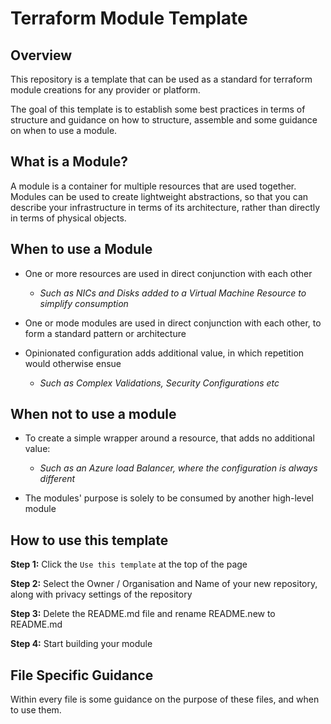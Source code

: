 # Terraform Module Template

## Overview

This repository is a template that can be used as a standard for terraform module creations for any provider or platform.

The goal of this template is to establish some best practices in terms of structure and guidance on how to structure, assemble and some guidance on when to use a module.

## What is a Module?

A module is a container for multiple resources that are used together. Modules can be used to create lightweight abstractions, so that you can describe your infrastructure in terms of its architecture, rather than directly in terms of physical objects.

## When to use a Module

- One or more resources are used in direct conjunction with each other
  - _Such as NICs and Disks added to a Virtual Machine Resource to simplify consumption_

- One or mode modules are used in direct conjunction with each other, to form a standard pattern or architecture

- Opinionated configuration adds additional value, in which repetition would otherwise ensue
  - _Such as Complex Validations, Security Configurations etc_

## When not to use a module

- To create a simple wrapper around a resource, that adds no additional value:
  - _Such as an Azure load Balancer, where the configuration is always different_

- The modules' purpose is solely to be consumed by another high-level module

## How to use this template

**Step 1:** Click the `Use this template` at the top of the page

**Step 2:** Select the Owner / Organisation and Name of your new repository, along with privacy settings of the repository

**Step 3:** Delete the README.md file and rename README.new to README.md

 **Step 4:** Start building your module

## File Specific Guidance

Within every file is some guidance on the purpose of these files, and when to use them.
